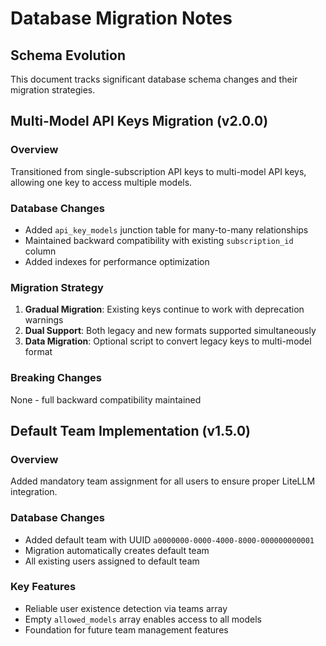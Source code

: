 # Database Migration Notes

## Schema Evolution

This document tracks significant database schema changes and their migration strategies.

## Multi-Model API Keys Migration (v2.0.0)

### Overview

Transitioned from single-subscription API keys to multi-model API keys, allowing one key to access multiple models.

### Database Changes

- Added `api_key_models` junction table for many-to-many relationships
- Maintained backward compatibility with existing `subscription_id` column
- Added indexes for performance optimization

### Migration Strategy

1. **Gradual Migration**: Existing keys continue to work with deprecation warnings
2. **Dual Support**: Both legacy and new formats supported simultaneously
3. **Data Migration**: Optional script to convert legacy keys to multi-model format

### Breaking Changes

None - full backward compatibility maintained

## Default Team Implementation (v1.5.0)

### Overview

Added mandatory team assignment for all users to ensure proper LiteLLM integration.

### Database Changes

- Added default team with UUID `a0000000-0000-4000-8000-000000000001`
- Migration automatically creates default team
- All existing users assigned to default team

### Key Features

- Reliable user existence detection via teams array
- Empty `allowed_models` array enables access to all models
- Foundation for future team management features
